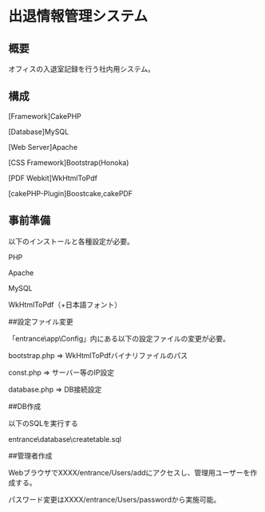 # 出退情報管理システム

## 概要
オフィスの入退室記録を行う社内用システム。


## 構成

[Framework]CakePHP

[Database]MySQL

[Web Server]Apache

[CSS Framework]Bootstrap(Honoka)

[PDF Webkit]WkHtmlToPdf

[cakePHP-Plugin]Boostcake,cakePDF


## 事前準備

以下のインストールと各種設定が必要。

PHP

Apache

MySQL

WkHtmlToPdf（+日本語フォント）


##設定ファイル変更

「entrance\app\Config」内にある以下の設定ファイルの変更が必要。

bootstrap.php ⇒ WkHtmlToPdfバイナリファイルのパス

const.php ⇒ サーバー等のIP設定

database.php ⇒ DB接続設定


##DB作成

以下のSQLを実行する

entrance\database\createtable.sql


##管理者作成

WebブラウザでXXXX/entrance/Users/addにアクセスし、管理用ユーザーを作成する。

パスワード変更はXXXX/entrance/Users/passwordから実施可能。

